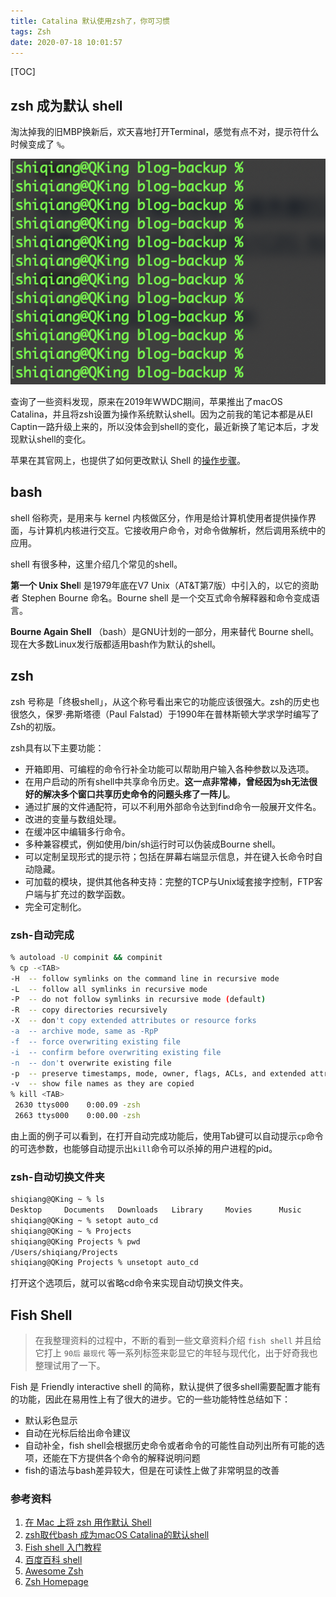 ```yaml
---
title: Catalina 默认使用zsh了，你可习惯
tags: Zsh
date: 2020-07-18 10:01:57
---
```



[TOC]

## zsh 成为默认 shell

淘汰掉我的旧MBP换新后，欢天喜地打开Terminal，感觉有点不对，提示符什么时候变成了 `%`。

![image-20200718223437348](20200718-zsh-and-bash/image-20200718223437348.png)

查询了一些资料发现，原来在2019年WWDC期间，苹果推出了macOS Catalina，并且将zsh设置为操作系统默认shell。因为之前我的笔记本都是从EI Captin一路升级上来的，所以没体会到shell的变化，最近新换了笔记本后，才发现默认shell的变化。

苹果在其官网上，也提供了如何更改默认 Shell 的[操作步骤](https://support.apple.com/zh-cn/HT208050)。

## bash

shell 俗称壳，是用来与 kernel 内核做区分，作用是给计算机使用者提供操作界面，与计算机内核进行交互。它接收用户命令，对命令做解析，然后调用系统中的应用。

shell 有很多种，这里介绍几个常见的shell。

**第一个 Unix Shel**l 是1979年底在V7 Unix（AT&T第7版）中引入的，以它的资助者 Stephen Bourne 命名。Bourne shell 是一个交互式命令解释器和命令变成语言。

**Bourne Again Shell** （bash）是GNU计划的一部分，用来替代 Bourne shell。现在大多数Linux发行版都适用bash作为默认的shell。

## zsh

zsh 号称是「终极shell」，从这个称号看出来它的功能应该很强大。zsh的历史也很悠久，保罗·弗斯塔德（Paul Falstad）于1990年在普林斯顿大学求学时编写了Zsh的初版。

zsh具有以下主要功能：

- 开箱即用、可编程的命令行补全功能可以帮助用户输入各种参数以及选项。
- 在用户启动的所有shell中共享命令历史。**这一点非常棒，曾经因为sh无法很好的解决多个窗口共享历史命令的问题头疼了一阵儿**。
- 通过扩展的文件通配符，可以不利用外部命令达到find命令一般展开文件名。
- 改进的变量与数组处理。
- 在缓冲区中编辑多行命令。
- 多种兼容模式，例如使用/bin/sh运行时可以伪装成Bourne shell。
- 可以定制呈现形式的提示符；包括在屏幕右端显示信息，并在键入长命令时自动隐藏。
- 可加载的模块，提供其他各种支持：完整的TCP与Unix域套接字控制，FTP客户端与扩充过的数学函数。
- 完全可定制化。

### zsh-自动完成

```sh
% autoload -U compinit && compinit
% cp -<TAB>
-H  -- follow symlinks on the command line in recursive mode
-L  -- follow all symlinks in recursive mode
-P  -- do not follow symlinks in recursive mode (default)
-R  -- copy directories recursively
-X  -- don't copy extended attributes or resource forks
-a  -- archive mode, same as -RpP
-f  -- force overwriting existing file
-i  -- confirm before overwriting existing file
-n  -- don't overwrite existing file
-p  -- preserve timestamps, mode, owner, flags, ACLs, and extended attributes
-v  -- show file names as they are copied
% kill <TAB>
 2630 ttys000    0:00.09 -zsh                                                                                                                                  
 2663 ttys000    0:00.00 -zsh   
```

由上面的例子可以看到，在打开自动完成功能后，使用Tab键可以自动提示`cp`命令的可选参数，也能够自动提示出`kill`命令可以杀掉的用户进程的pid。

### zsh-自动切换文件夹

```sh
shiqiang@QKing ~ % ls
Desktop		Documents	Downloads	Library		Movies		Music		Parallels	Pictures	Projects	Public
shiqiang@QKing ~ % setopt auto_cd  
shiqiang@QKing ~ % Projects      
shiqiang@QKing Projects % pwd
/Users/shiqiang/Projects
shiqiang@QKing Projects % unsetopt auto_cd

```

打开这个选项后，就可以省略cd命令来实现自动切换文件夹。



## Fish Shell

> 在我整理资料的过程中，不断的看到一些文章资料介绍 `fish shell` 并且给它打上 `90后` `最现代` 等一系列标签来彰显它的年轻与现代化，出于好奇我也整理试用了一下。

Fish 是 Friendly interactive shell 的简称，默认提供了很多shell需要配置才能有的功能，因此在易用性上有了很大的进步。它的一些功能特性总结如下：

* 默认彩色显示
* 自动在光标后给出命令建议
* 自动补全，fish shell会根据历史命令或者命令的可能性自动列出所有可能的选项，还能在下方提供各个命令的解释说明问题
* fish的语法与bash差异较大，但是在可读性上做了非常明显的改善

### 参考资料

1. [在 Mac 上将 zsh 用作默认 Shell](https://support.apple.com/zh-cn/HT208050)
2. [zsh取代bash 成为macOS Catalina的默认shell](https://www.cnbeta.com/articles/tech/853837.htm)
3. [Fish shell 入门教程](http://www.ruanyifeng.com/blog/2017/05/fish_shell.html)
4. [百度百科 shell](https://baike.baidu.com/item/shell/99702?fr=aladdin)
5. [Awesome Zsh](https://github.com/hmml/awesome-zsh)
6. [Zsh Homepage](https://www.zsh.org)

